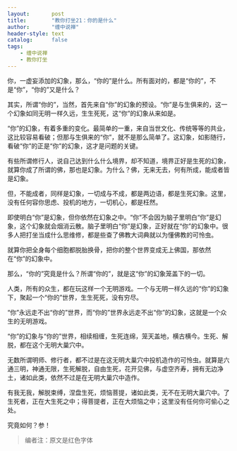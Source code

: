 ```yaml
---
layout:       post
title:        "教你打坐21：你的是什么"
author:       "缠中说禅"
header-style: text
catalog:      false
tags:
    - 缠中说禅
    - 教你打坐
---
```


你，一虚妄添加的幻象，那么，“你的”是什么。所有面对的，都是“你的”，不是“你”，“你的”又是什么？



其实，所谓“你的”，当然，首先来自“你”的幻象的预设。“你”是与生俱来的，这一个幻象如同无明一样久远，生生死死，这“你”的幻象从来如是。



“你”的幻象，有着多重的变化。最简单的一重，来自当世文化、传统等等的共业，这比较容易看破；但那与生俱来的“你”，就不是那么简单了。这幻象，如影随行，看破“你”的正是“你”的幻象，这才是问题的关键。



有些所谓修行人，说自己达到什么什么境界，却不知道，境界正好是生死的幻象，就算你成了所谓的佛，那也是幻象。为什么？佛，无来无去，何有所成，能成者皆是幻象。



但，不能成者，同样是幻象，一切成与不成，都是两边语，都是生死幻象。这里，没有任何容你思虑、投机的地方，一切机心，都是枉然。



即使明白“你”是幻象，但你依然在幻象之中。“你”不会因为脑子里明白“你”是幻象，这个幻象就会烟消云散。脑子里明白“你”是幻象，正好就在“你”的幻象中。很多人把打坐当成什么思维修，都是些查了佛教大词典就以为懂佛教的可怜虫。



就算你把全身每个细胞都脱胎换骨，把你的整个世界变成无上佛国，那依然在“你”的幻象中。



那么，“你的”究竟是什么？所谓“你的”，就是这“你”的幻象笼盖下的一切。



人类，所有的众生，都在玩这样一个无明游戏。一个与无明一样久远的“你”的幻象下，聚起一个“你的”世界，生生死死，没有穷尽。



“你”永远走不出“你的”世界，而“你的”世界永远走不出“你”的幻象，这就是一个众生的无明游戏。



“你”的幻象与“你的”世界，相续相缠，生死连绵，笼天盖地，横古横今。生死、解脱，都在这个无明大巢穴中。



无数所谓明师、修行者，都不过是在这无明大巢穴中投机造作的可怜虫。就算是六通三明，神通无限，生死解脱，自由生死，花开见佛，与虚空齐寿，拥有无边净土，诸如此类，依然不过是在无明大巢穴中造作。



有我无我，解脱束缚，涅盘生死，烦恼菩提，诸如此类，无不在无明大巢穴中。了生死者，正在大生死之中；得菩提者，正在大烦恼之中；这里没有任何你可偷心之处。



究竟如何？参！



> 编者注：原文是红色字体
